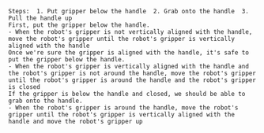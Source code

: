 
    Steps:  1. Put gripper below the handle  2. Grab onto the handle  3. Pull the handle up
    First, put the gripper below the handle.
    - When the robot's gripper is not vertically aligned with the handle, move the robot's gripper until the robot's gripper is vertically aligned with the handle
    Once we're sure the gripper is aligned with the handle, it's safe to put the gripper below the handle.
    - When the robot's gripper is vertically aligned with the handle and the robot's gripper is not around the handle, move the robot's gripper until the robot's gripper is around the handle and the robot's gripper is closed
    If the gripper is below the handle and closed, we should be able to grab onto the handle.
    - When the robot's gripper is around the handle, move the robot's gripper until the robot's gripper is vertically aligned with the handle and move the robot's gripper up